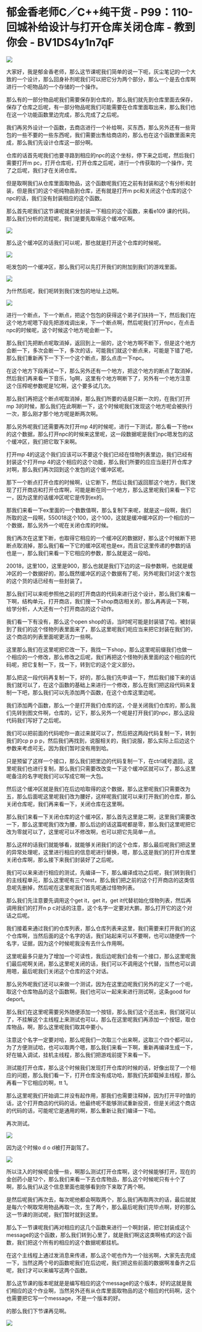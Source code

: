 # 郁金香老师C／C++纯干货 - P99：110-回城补给设计与打开仓库关闭仓库 - 教到你会 - BV1DS4y1n7qF

![](img/d5fe28e77fb50ae6fd596c14025d5623_0.png)

大家好，我是郁金香老师，那么这节课呢我们简单的说一下呃，灰尘笔记的一个大致的一个设计，那么回身补剂呢我们可以把它分为两个部分，那么一个是去仓库啊进行一个呃物品的一个存储的一个操作。

那么有的一部分物品呢我们需要保存到仓库的，那么我们就先到仓库里面去保存，保存了仓库之后呢，有一部分物品呢我们可能需要在仓库里面取出来，那么我们也在这一个功能函数里边完成，那么完成了之后呢。

我们再另外设计一个函数，去商店进行一个补给啊，买东西，那么另外还有一些背包的一些不要的一些东西呢，我们需要出售给商店的，那么也在这个函数里面来完成，那么我们先设计仓库这一部分啊。

仓库的话首先呢我们也要寻路到相应的npc的这个坐标，停下来之后呢，然后我们需要打开m pc，打开仓库呃，打开仓库之后呢，进行一个传获取的一个操作，完了之后呢，我们才在关闭仓库。

但是取啊我们从仓库里面取物品，这个函数呢我们在之前有封装和这个有分析和封装，但是我们的这个呃纯物品到仓库，还有就是打开m pc和关闭这个仓库的这个npc的话，我们没有封装相应的这个函数。

那么首先呢我们这节课呢就来分封装一下相应的这个函数，来看e109 课的代码，那么我们分析的流程呢，我们是要先取得这个缓冲区啊。



![](img/d5fe28e77fb50ae6fd596c14025d5623_2.png)

那么这个缓冲区的话我们可以呢，那也就是打开这个仓库的时候呢。

![](img/d5fe28e77fb50ae6fd596c14025d5623_4.png)

呃发包的一个缓冲区，那么我们可以先打开我们的附加到我们的游戏里面。

![](img/d5fe28e77fb50ae6fd596c14025d5623_6.png)

为什然后呢，我们呃转到我们发包的地址上边啊。

![](img/d5fe28e77fb50ae6fd596c14025d5623_8.png)

进行一个断点，下一个断点，把这个包包的获得这个弟子们扶持一下，然后我们在这个地方呢嗯下段先把游戏调出来，下一个断点啊，然后呢我们打开npc，在点击npc的时候呢，这个时候这个地方呢会断一下。

那么我们先把断点呢取消掉，返回到上一层的，这个地方啊不断下，但是这个地方会断一下，多次会断一下，多次的话，可能我们就这个断点来，可能是下错了吧，那么我们重新再下一下下一个这个断点，那么点击一下npc。

在这个地方下段再试一下，那么另外还有一个地方，把这个地方的断点了取消掉，然后我们再来看一下音乐，1g啊，这里有个地方啊断下了，另外有一个地方注意这个压榨呢参数呢是1亿啊，这个要多试几次。

那么我们再把这个断点呢取消掉，那么我们所要的话是只断一次的，在我们打开mp 3的时候，那么我们在此啊断一下，这个时候呢我们发现这个地方呢会被执行一次，那么刚才那个地方呢是断两次啊。

那么另外呢我们还需要再次打开mp 4的时候呢，进行一下测试，那么看一下他ex的这个数据，那么打开npc的时候来这里呢，这一段数据呢是我们npc嗯发包的这个缓冲区，我们把它取下来啊。

打开mp 4的这这个我们应该可以不要这个我们已经在怪物列表里边，我们已经有封装这个打开mp 4的这个相应的这个功能，那么我们所要的应应当是打开仓库才对啊，那么我们再次回到这个发包的这个缓冲区呢。

那下一个断点打开仓库的时候啊，让它断下，然后让我们返回那这个地方，我们发现了打开商店和打开仓库啊，可能是断在同一个地方，那么这里呢我们来看一下它一，因为这里的话缓冲区呢它是传到ex的。

那我们来看一下ex里面的一个数数值啊，那么复制下来呢，就是这一段啊，我们所取的这一段啊，550018这个100，这个100，这就是缓冲缓冲区的一个相应的一个数据，那么另外一个呢在关闭仓库的时候。

我们再次在这里下断，也取得它相应的一个缓冲区的数据好，那么这个时候断下把断点取消掉，那么我们看一下它的缓冲区呢也是ex，而且它这里传递的参数的话也是一，那么我们来看一下它相应的参数，那么就是这一段哈。

20018，这里100，这里是900，那么也就是我们下边的这一段参数啊，也就是缓冲区的一个数据好的，那么既然缓冲区的这个数据有了呃，另外呢我们对这个发包的这个货的话已经有一些封装了。

那么我们可以来呃参照他之前的打开商店的代码来进行这个设计，那么我们来看一下啊，结构单元，打开商店，我们搜一下shop商店相关的，那么再再说一下啊，给学分析，人大还有一个打开商店的这个动作。

我们看一下有没有，那么这个open shop的话，当时呢可能是封装错了哈，被封装到了我们的这个怪物列表里面来了，那么这里呢我们呃应当来把它封装在我们的，这个商店的列表里面呢更活力一些啊。

这里那么我们在这里呢把它改一下，我找一下shop，那么这里呢前缀我们也做一个相应的一个修改，那么修改之后呢，我们再把这个怪物列表里面的这个相应的代码呢，把它复制一下，找一下，转到它的这个定义部分。

那么把这一段代码再复制一下，好的，那么我们先申请一下，然后我们接下来的话我们就可以了，在这个函数的基础上来进行一个修改，那么在我们把这段代码来复制一下吧，那么我们可以先添加两个函数，在这个仓库这里边呢。

我们添加两个函数，那么一个是打开我们仓库的这，个是关闭我们仓库的，那么我们先转到图文件啊，仓库的，记下，那么另外一个呢是打开我们的npc，那么这段代码我们写好了之后呢。

我们可以把前面的代码呢你一直过来就可以了，然后把这两段代码复制一下，转到我们的cp p p p，然后我们再找到，说服相关的，我们说服，那么实际上后边这个参数来考虑可无，因为我们暂时没有用到哈。

只是预留了这样一个接口，那么我们把里边的代码复制一下，在ctrl减号退回，这里呢我们也进行复制，那么我们只需要改改变一下这个缓冲区就可以了，那么这里呢备注的名字呢我们可以写成它啊一大包。

然后这个缓冲区就是我们在后边哈取得的这个数据，那么这里呢我们只需要改为五，那么后面呢这里呢我们改为腰好，这样呢我们就可以来打开我们的仓库，那么关闭仓库呢，我们再来看一下，关闭仓库在这里啊。

那么我们来看一下关闭仓库的这个缓冲区，那么首先这里是二啊，这里我们需要改一下，那么这里呢我们改为腰，那么后边的话这篇呢都是零，那么我们这里呢把它改为零就可以了，这里呢可以不修改啊，也可以把它先简单一点。

那么这样的话我们就能够看，就能够关闭我们的这个仓库，那么最后呢我们把这里的异常处理呢，这里进行相应的信息呢进行替换，嗯，那么这是我们的打开仓库里关闭仓库啊，那么接下来我们封装好了之后呢。

我们可以来来进行相应的测试，先编译一下，那么编译成功之后呢，我们转到我们的主线程单元，那么这里呢有三个test，那么我们把之前的这个打开商店的这类信息呢先删掉，然后呢在这里呢我们首先呢通过怪物列表。

那么我们先注意要先调用这个get it，get it，get it代替初始化怪物列表，然后再调用我们的打开n p c对话的注意，这个名字一定要对大鹏，那么打开它的这个对话之后呢。

我们接着来通过我们的仓库列表，那么仓库列表来这里，我们需要来打开我们的这个仓库啊，当然后面的这个名字的话，我们站起来可以不要啊，也可以随便传一个名字，证据，因为这个时候呢我没有去什么作用啊。

这里呢最多只是为了增加一个可读性，我后边呢我们会有一个接口，那么这里呢我们最后呢啊关闭，那么这里呢关闭的话，我们可以不调用这个代替，当然也可以调用嗯，最后呢我们关闭这个仓库的这个对话。

那么另外呢我们还可以来做一个测试，因为在这里边呢我们另外的定义了一个呃，取这个仓库物品的这个函数啊，我们也可以一起来来进行测试啊，这条good for deport。

那么我们在这里呢需要另外随便添加一个按钮，那么我们这个还出来，我们就可以了，不挂解这个主线程上来测试也可以，那么在这里呢我们再添加一个按钮，取仓库物品，啊，那么这里呢我们取其中要小。

注意这个名字一定要对哈，那么呢我们一次取三个出来啊，这取三个四个都可以，为了方便测试哈，也可以取两个嗯，那么我们来看一下啊，重新再编译生成一下，好在输入调试，挂机主线程，那么我们把游戏前提下来看一下。

测试能打开仓库，那么这个时候我们发现打开仓库的时候的话，好像出现了一个相应的问题，那么我们看一下，打开仓库没有成功哈，那我们先卸载掉主线程，那么再看一下它相应的啊，tt 1。

那么这里呢我们开始调二并没有起作用，那我们也需要注释掉，因为打开平时值的话，这个打开商店的代码的话，他最终呢不能够测试重新投资，但是关闭这个商店的代码的话，可能呢它是通用的啊，那么重新让我们编译一下哈。

再次测试。

![](img/d5fe28e77fb50ae6fd596c14025d5623_10.png)

因为这个时候o d o d被打开副驾了。

![](img/d5fe28e77fb50ae6fd596c14025d5623_12.png)

所以注入的时候呢会慢一些，啊那么测试打开仓库啊，这个时候能够打开，现在的金创药小是12个，那么我们来看一下去仓库物品，那么这个时候呢只有十个了啊，那么我们从这个信息里面也能够看到你下来取了两个啊。

是然后呢我们再次去，每次呢他都会啊取两个，那么我们再取两次的话，最后就就是每六个啊取常用物品再取一次，生了两个，那么最后呢我们完毕点啊，好的那么这一节课的测试呢，我们暂时就到这里。

那么下一节课呢我们再对相应的这几个函数来进行一个啊封装，把它封装成这个message的这个函数，那么我们转到心里了，就是我们啊这这类啊格式的这个函数，我们把这个所有的相应的这个数据呢都挂机。

在这个主线程上通过发消息来传递，那么这个呢也作为一个拙劣啊，大家先去完成一下，当然这两个号的函数呢我们在后边呢，我们把这些前面的数据啊准备齐之后呢，我们才可以来编写这两个函数。

那么这节课的版本呢就是是编写相应的这个message的这个版本，好的这就是我们相应的这个作业啊，当然另外还有从仓库里面取物品的这个相应的代码啊，这个也需要把它写一个message，不是一个版本的好。

的那么我们下节课再见啊。

![](img/d5fe28e77fb50ae6fd596c14025d5623_14.png)